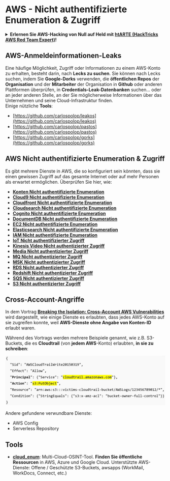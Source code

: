 # AWS - Nicht authentifizierte Enumeration & Zugriff

<details>

<summary><strong>Erlernen Sie AWS-Hacking von Null auf Held mit</strong> <a href="https://training.hacktricks.xyz/courses/arte"><strong>htARTE (HackTricks AWS Red Team Expert)</strong></a><strong>!</strong></summary>

Andere Möglichkeiten, HackTricks zu unterstützen:

* Wenn Sie Ihr **Unternehmen in HackTricks beworben sehen möchten** oder **HackTricks im PDF-Format herunterladen möchten**, überprüfen Sie die [**ABONNEMENTPLÄNE**](https://github.com/sponsors/carlospolop)!
* Holen Sie sich das [**offizielle PEASS & HackTricks-Merchandise**](https://peass.creator-spring.com)
* Entdecken Sie [**The PEASS Family**](https://opensea.io/collection/the-peass-family), unsere Sammlung exklusiver [**NFTs**](https://opensea.io/collection/the-peass-family)
* **Treten Sie der** 💬 [**Discord-Gruppe**](https://discord.gg/hRep4RUj7f) oder der [**Telegram-Gruppe**](https://t.me/peass) bei oder **folgen** Sie uns auf **Twitter** 🐦 [**@hacktricks\_live**](https://twitter.com/hacktricks\_live)**.**
* **Teilen Sie Ihre Hacking-Tricks, indem Sie PRs an die** [**HackTricks**](https://github.com/carlospolop/hacktricks) und [**HackTricks Cloud**](https://github.com/carlospolop/hacktricks-cloud) GitHub-Repositories einreichen.

</details>

## AWS-Anmeldeinformationen-Leaks

Eine häufige Möglichkeit, Zugriff oder Informationen zu einem AWS-Konto zu erhalten, besteht darin, nach **Lecks zu suchen**. Sie können nach Lecks suchen, indem Sie **Google-Dorks** verwenden, die **öffentlichen Repos** der **Organisation** und der **Mitarbeiter** der Organisation in **Github** oder anderen Plattformen überprüfen, in **Credentials-Leak-Datenbanken** suchen... oder an jeder anderen Stelle, an der Sie möglicherweise Informationen über das Unternehmen und seine Cloud-Infrastruktur finden.\
Einige nützliche **Tools**:

* [https://github.com/carlospolop/leakos](https://github.com/carlospolop/leakos)
* [https://github.com/carlospolop/pastos](https://github.com/carlospolop/pastos)
* [https://github.com/carlospolop/gorks](https://github.com/carlospolop/gorks)

## AWS Nicht authentifizierte Enumeration & Zugriff

Es gibt mehrere Dienste in AWS, die so konfiguriert sein könnten, dass sie einen gewissen Zugriff auf das gesamte Internet oder auf mehr Personen als erwartet ermöglichen. Überprüfen Sie hier, wie:

* [**Konten Nicht authentifizierte Enumeration**](aws-accounts-unauthenticated-enum.md)
* [**Cloud9 Nicht authentifizierte Enumeration**](https://github.com/carlospolop/hacktricks-cloud/blob/master/pentesting-cloud/aws-security/aws-unauthenticated-enum-access/broken-reference/README.md)
* [**Cloudfront Nicht authentifizierte Enumeration**](aws-cloudfront-unauthenticated-enum.md)
* [**Cloudsearch Nicht authentifizierte Enumeration**](https://github.com/carlospolop/hacktricks-cloud/blob/master/pentesting-cloud/aws-security/aws-unauthenticated-enum-access/broken-reference/README.md)
* [**Cognito Nicht authentifizierte Enumeration**](aws-cognito-unauthenticated-enum.md)
* [**DocumentDB Nicht authentifizierte Enumeration**](aws-documentdb-enum.md)
* [**EC2 Nicht authentifizierte Enumeration**](aws-ec2-unauthenticated-enum.md)
* [**Elasticsearch Nicht authentifizierte Enumeration**](aws-elasticsearch-unauthenticated-enum.md)
* [**IAM Nicht authentifizierte Enumeration**](aws-iam-and-sts-unauthenticated-enum.md)
* [**IoT Nicht authentifizierter Zugriff**](aws-iot-unauthenticated-enum.md)
* [**Kinesis Video Nicht authentizierter Zugriff**](aws-kinesis-video-unauthenticated-enum.md)
* [**Media Nicht authentizierter Zugriff**](aws-media-unauthenticated-enum.md)
* [**MQ Nicht authentizierter Zugriff**](aws-mq-unauthenticated-enum.md)
* [**MSK Nicht authentizierter Zugriff**](aws-msk-unauthenticated-enum.md)
* [**RDS Nicht authentizierter Zugriff**](aws-rds-unauthenticated-enum.md)
* [**Redshift Nicht authentizierter Zugriff**](aws-redshift-unauthenticated-enum.md)
* [**SQS Nicht authentizierter Zugriff**](aws-sqs-unauthenticated-enum.md)
* [**S3 Nicht authentizierter Zugriff**](aws-s3-unauthenticated-enum.md)

## Cross-Account-Angriffe

In dem Vortrag [**Breaking the Isolation: Cross-Account AWS Vulnerabilities**](https://www.youtube.com/watch?v=JfEFIcpJ2wk) wird dargestellt, wie einige Dienste es erlaubten, dass jedes AWS-Konto auf sie zugreifen konnte, weil **AWS-Dienste ohne Angabe von Konten-ID** erlaubt waren.

Während des Vortrags werden mehrere Beispiele genannt, wie z.B. S3-Buckets, die es **Cloudtrail** (von **jedem AWS**-Konto) erlaubten, **in sie zu schreiben**:

![](<../../../.gitbook/assets/image (260).png>)

Andere gefundene verwundbare Dienste:

* AWS Config
* Serverless Repository

## Tools

* [**cloud\_enum**](https://github.com/initstring/cloud\_enum): Multi-Cloud-OSINT-Tool. **Finden Sie öffentliche Ressourcen** in AWS, Azure und Google Cloud. Unterstützte AWS-Dienste: Offene / Geschützte S3-Buckets, awsapps (WorkMail, WorkDocs, Connect, etc.)
